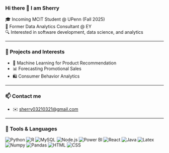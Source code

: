 ### Hi there 👋 I am Sherry

🎓 Incoming MCIT Student @ UPenn (Fall 2025)  
💼 Former Data Analytics Consultant @ EY  
🔍 Interested in software development, data science, and analytics  

---

### 📌 Projects and Interests

- 🧠 Machine Learning for Product Recommendation  
- 📊 Forecasting Promotional Sales  
- 🛍️ Consumer Behavior Analytics  

---

### 📫 Contact me
- ✉️ sherry03210321@gmail.com

---

### 🔧 Tools & Languages

![Python](https://img.shields.io/badge/python-3670A0?style=flat&logo=python&logoColor=ffdd54) ![R](https://img.shields.io/badge/r-%23276DC3.svg?style=flat&logo=r&logoColor=white) ![MySQL](https://img.shields.io/badge/MySQL-005C84?style=flat&logo=mysql&logoColor=white) ![Node.js](https://img.shields.io/badge/Node%20js-339933?style=flat&logo=nodedotjs&logoColor=white) ![Power BI](https://img.shields.io/badge/PowerBI-F2C811?style=flat&logo=Power%20BI&logoColor=white) ![React](https://img.shields.io/badge/React-20232A?style=flat&logo=react&logoColor=61DAFB) ![Java](https://img.shields.io/badge/JavaScript-323330?style=flat&logo=javascript&logoColor=F7DF1E) ![Latex](https://img.shields.io/badge/LaTeX-47A141?style=flat&logo=LaTeX&logoColor=white) ![Numpy](https://img.shields.io/badge/Numpy-777BB4?style=flat&logo=numpy&logoColor=white) ![Pandas](https://img.shields.io/badge/Pandas-2C2D72?style=flat&logo=pandas&logoColor=white) ![HTML](https://img.shields.io/badge/HTML5-E34F26?style=flat&logo=html5&logoColor=white) ![CSS](https://img.shields.io/badge/Tailwind_CSS-38B2AC?style=flat&logo=tailwind-css&logoColor=white)
